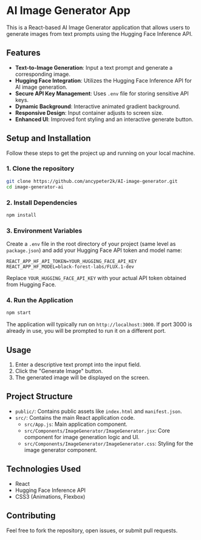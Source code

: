 # AI Image Generator App

This is a React-based AI Image Generator application that allows users to generate images from text prompts using the Hugging Face Inference API.

## Features

*   **Text-to-Image Generation**: Input a text prompt and generate a corresponding image.
*   **Hugging Face Integration**: Utilizes the Hugging Face Inference API for AI image generation.
*   **Secure API Key Management**: Uses `.env` file for storing sensitive API keys.
*   **Dynamic Background**: Interactive animated gradient background.
*   **Responsive Design**: Input container adjusts to screen size.
*   **Enhanced UI**: Improved font styling and an interactive generate button.

## Setup and Installation

Follow these steps to get the project up and running on your local machine.

### 1. Clone the repository

```bash
git clone https://github.com/ancypeter2k/AI-image-generator.git
cd image-generator-ai
```

### 2. Install Dependencies

```bash
npm install
```

### 3. Environment Variables

Create a `.env` file in the root directory of your project (same level as `package.json`) and add your Hugging Face API token and model name:

```env
REACT_APP_HF_API_TOKEN=YOUR_HUGGING_FACE_API_KEY
REACT_APP_HF_MODEL=black-forest-labs/FLUX.1-dev
```

Replace `YOUR_HUGGING_FACE_API_KEY` with your actual API token obtained from Hugging Face.

### 4. Run the Application

```bash
npm start
```

The application will typically run on `http://localhost:3000`. If port 3000 is already in use, you will be prompted to run it on a different port.

## Usage

1.  Enter a descriptive text prompt into the input field.
2.  Click the "Generate Image" button.
3.  The generated image will be displayed on the screen.

## Project Structure

*   `public/`: Contains public assets like `index.html` and `manifest.json`.
*   `src/`: Contains the main React application code.
    *   `src/App.js`: Main application component.
    *   `src/Components/ImageGenerator/ImageGenerator.jsx`: Core component for image generation logic and UI.
    *   `src/Components/ImageGenerator/ImageGenerator.css`: Styling for the image generator component.

## Technologies Used

*   React
*   Hugging Face Inference API
*   CSS3 (Animations, Flexbox)

## Contributing

Feel free to fork the repository, open issues, or submit pull requests.